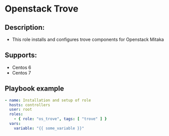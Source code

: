 # Openstack Trove

## Description:
 - This role installs and configures trove components for Openstack Mitaka	

## Supports:
 - Centos 6
 - Centos 7

## Playbook example

```yaml
- name: Installation and setup of role
  hosts: controllers
  user: root
  roles:
    - { role: "os_trove", tags: [ "trove" ] }
  vars:
    variable: "{{ some_variable }}"

```
